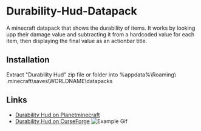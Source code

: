 # Durability-Hud-Datapack
A minecraft datapack that shows the durability of items. It works by looking upp their damage value and subtracting it from a hardcoded value for each item, then displaying the final value as an actionbar title.
## Installation
Extract "Durability Hud" zip file or folder into %appdata%\Roaming\ .minecraft\saves\WORLDNAME\datapacks
## Links
* [Durability Hud on Planetminecraft](https://planetminecraft.com/mod/durability-hud)
* [Durability Hud on CurseForge](https://curseforge.com/minecraft/customization/durability)
![Example Gif](https://giphy.com/gifs/fUqiW1LhOkTJcNxdpj)

